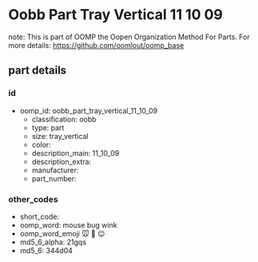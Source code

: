 # Oobb Part Tray Vertical 11 10 09  

note: This is part of OOMP the Oopen Organization Method For Parts. For more details: https://github.com/oomlout/oomp_base

##  part details





### id
* oomp_id: oobb_part_tray_vertical_11_10_09
  * classification: oobb
  * type: part
  * size: tray_vertical
  * color: 
  * description_main: 11_10_09
  * description_extra: 
  * manufacturer: 
  * part_number: 

### other_codes
* short_code: 
* oomp_word: mouse bug wink
* oomp_word_emoji :mouse: :bug: :wink:
* md5_6_alpha: 21gqs
* md5_6: 344d04